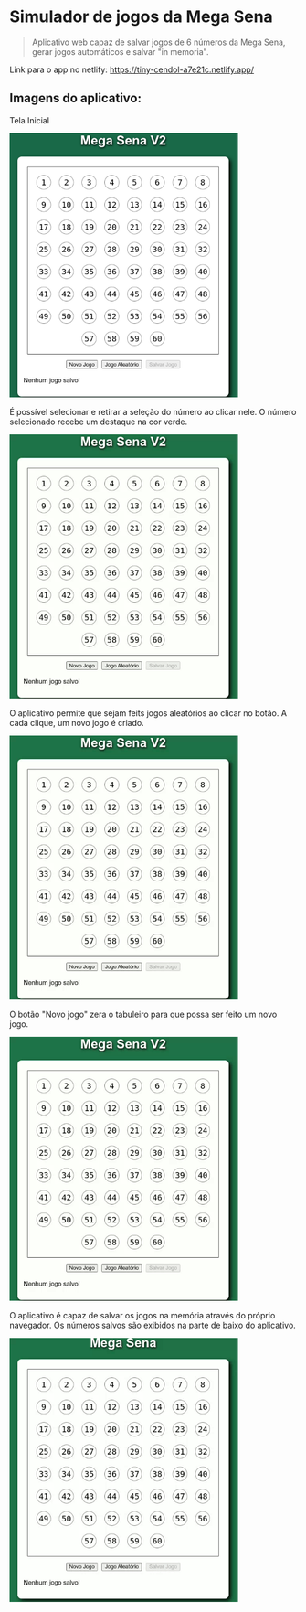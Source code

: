 # Simulador de jogos da Mega Sena
> Aplicativo web capaz de salvar jogos de 6 números da Mega Sena, gerar jogos automáticos e salvar "in memoria".

Link para o app no netlify: https://tiny-cendol-a7e21c.netlify.app/

## Imagens do aplicativo:

Tela Inicial

<img src="images/telainicial.png" width="400px" alt=" tela inicial do aplicativo mega sena">

É possível selecionar e retirar a seleção do número ao clicar nele. O número selecionado recebe um destaque na cor verde.

<img src="images/selectnumbers.gif" width="400px" alt="selecionando numeros no aplicativo">

O aplicativo permite que sejam feits jogos aleatórios ao clicar no botão. A cada clique, um novo jogo é criado.

<img src="images/randomgame.gif" width="400px" alt="gerando jogos aleatorios">

O botão "Novo jogo" zera o tabuleiro para que possa ser feito um novo jogo.

<img src="images/newgamebutton.gif" width="400px" alt="limpando o tabuleiro">

O aplicativo é capaz de salvar os jogos na memória através do próprio navegador. Os números salvos são exibidos na parte de baixo do aplicativo.

<img src="images/savedgame.gif" width="400px" alt="gerando jogos aleatorios">








